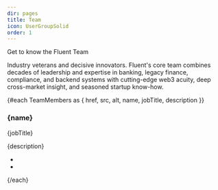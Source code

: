 ```yaml
---
dir: pages
title: Team
icon: UserGroupSolid
order: 1
---
```


<script>
  import { Img, Heading, P } from 'flowbite-svelte'
  import { 
    Section, 
    TeamWrapper, 
    TeamHeader, 
    TeamBody, 
    TeamItem, 
    Github, 
    Twitter
  } from 'flowbite-svelte-blocks';

  import TeamMembers from '$lib/data/TeamMembers';

  let imgClass = `
    w-full 
    grayscale
    hover:grayscale-0
    min-w-lg
    min-h-lg
    object-fill
    rounded-3xl 
  `;

  let divClass = ` 
    justify-center
    content-center
    items-center
    text-center
    bg-neutral
    rounded-lg
    shadow
    sm:flex
    dark:bg-base-100
    dark:border-gray-700
  `;

  let wrapperClass = `
    py-8
    px-4
    mx-auto
    min-w-full
    max-w-full
    lg:py-16
    lg:px-6
  `;
</script>

<Section name="team" class='relative py-6 sm:py-10 min-w-full'>
  <TeamWrapper divClass={wrapperClass}> 
    <TeamHeader>
      <div class="
      w-full 
      my-5 
      py-5
      px-10
      sm:px-5
      md:px-0
      text-3xl 
      xs:text-4xl 
      sm:text-6xl 
      md:text-6xl 
      lg:text-7xl 
      xl:text-8xl 
      font-semibold 
      font-basier 
      leading-[72px]
      text-center" slot="label">
        <span class="mr-0 md:mr-7 text-black">
          Get to know the 
        </span>
        <span class="mr-0 md:mr-7 text-base-50"> 
          Fluent Team
        </span>
      </div>
      <div class="
      my-10
      py-0
      mx-1
      px-1
      lg:my-10 
      lg:py-10 
      lg:mx-60 
      lg:px-10 ">
        <P class="
        font-normal
        items-center
        content-center
        text-center
        justify-center
        text-gray-500
        mb-16
        text-md 
        xs:text-lg  
        sm:text-xl 
        md:text-2xl 
        dark:text-gray-400">
          <span class="text-black font-semibold font-neuehaas">
            Industry veterans and decisive innovators.
          </span>
          Fluent's core team combines decades of leadership 
          and expertise in banking, legacy finance, compliance, 
          and backend systems with cutting-edge web3 acuity, 
          deep cross-market insight, and seasoned startup know-how.
        </P> 
      </div>
    </TeamHeader>
    <div class="grid gap-6 xs:grid-cols-1 sm:grid-cols-2 md:grid-cols-3">
      {#each TeamMembers as { href, src, alt, name, jobTitle, description }}
        <div class="
        bg-white
        rounded-xl
        border
        border-gray-200
        shadow-sm
        dark:bg-gray-800
        dark:border-gray-700">
          <a {href}>
            <div class="
            p-9
            rounded-tl-lg  
            rounded-tr-lg   
            rounded-bl-none
            rounded-br-none">
              <Img {src} {alt} class={imgClass} />
            </div>
          </a>
          <div class="
          font-normal
          items-center
          content-center
          text-center
          justify-center
          px-5 
          pb-5">
            <h3 class="text-xl font-bold tracking-tight text-gray-900 dark:text-white">
              <a {href} class=""> 
                {name}
              </a>
            </h3>
            <span class="text-gray-500">
              {jobTitle} 
            </span>
            <p class="mt-3 mb-4 font-light text-gray-500 dark:text-gray-400">
              {description}
            </p>
            <ul class="
            font-normal
            items-center
            content-center
            text-center
            justify-center
            flex 
            space-x-4 
            sm:mt-0">
              <li>
                <Github href="https://github.com/Fluent-Finance" />
              </li>
              <li>
                <Twitter href="https://x.com/FluentDAO" />
              </li>
            </ul>
          </div>
        </div>
      {/each}
    </div>
  </TeamWrapper>
</Section>
